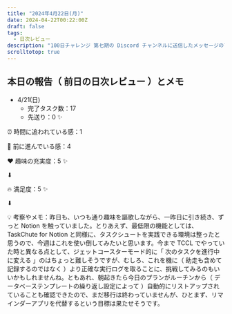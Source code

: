 ```yaml
---
title: "2024年4月22日(月)"
date: 2024-04-22T00:22:00Z
draft: false
tags:
  - 日次レビュー
description: "100日チャレンジ 第七期の Discord チャンネルに送信したメッセージのアーカイブ"
scrolltotop: true
---
```


## 本日の報告（ 前日の日次レビュー ）とメモ

- 4/21(日)
  - 完了タスク数：17
  - 先送り：0 ✨

⏰ 時間に追われている感：1

💪 前に進んでいる感：4

❤️ 趣味の充実度：5 ✨

⬇︎

🔥 満足度：5 ✨

⬇︎

💡 考察やメモ：昨日も、いつも通り趣味を謳歌しながら、一昨日に引き続き、ずっと Notion を触っていました。とりあえず、最低限の機能としては、TaskChute for Notion と同様に、タスクシュートを実践できる環境は整ったと思うので、今週はこれを使い倒してみたいと思います。今まで TCCL でやっていた時と異なる点として、ジェットコースターモード的に「 次のタスクを進行中に変える 」のはちょっと難しそうですが、むしろ、これを機に（ 助走も含めて記録するのではなく ）より正確な実行ログを取ることに、挑戦してみるのもいいかもしれませんね。ともあれ、朝起きたら今日のプランがルーチンから（ データベーステンプレートの繰り返し設定によって ）自動的にリストアップされていることも確認できたので、まだ移行は終わっていませんが、ひとまず、リマインダーアプリを代替するという目標は果たせそうです。
